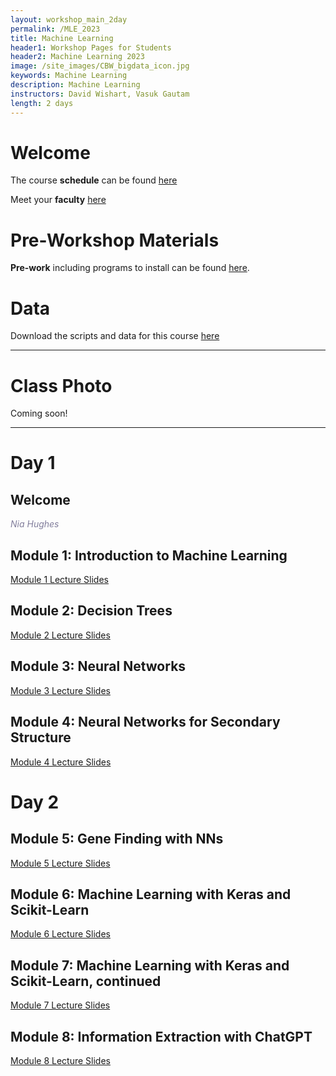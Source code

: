 ```yaml
---
layout: workshop_main_2day
permalink: /MLE_2023
title: Machine Learning
header1: Workshop Pages for Students
header2: Machine Learning 2023
image: /site_images/CBW_bigdata_icon.jpg
keywords: Machine Learning
description: Machine Learning
instructors: David Wishart, Vasuk Gautam
length: 2 days
---
```


# Welcome <a id="welcome"></a> 

The course **schedule** can be found [here](https://bioinformaticsdotca.github.io/MLE_2023_schedule)

Meet your **faculty** [here](https://drive.google.com/file/d/1PzuoAGbC9OAxE8kAwkA1oyTvIpt4UZwl/view?usp=drive_link) 

# Pre-Workshop Materials <a id="preworkshop"></a>

**Pre-work** including programs to install can be found [here](https://docs.google.com/forms/d/e/1FAIpQLSckky4be53s62TkKLVMiTeOr3Rw0lwA5xN1rBkyExM3qEZIVA/viewform).  

# Data

Download the scripts and data for this course [here](https://drive.google.com/file/d/1FxC0kYL0J7e7Lpcqx3cFC6fdVglCqgQ3/view)

***

# Class Photo

Coming soon!

***

# Day 1 <a id="day1"></a>

## Welcome

*<font color="#827e9c">Nia Hughes</font>*

## Module 1: Introduction to Machine Learning

[Module 1 Lecture Slides](https://drive.google.com/file/d/1wHJ9nxyyBNs9nHbzmHMFaYqVc4wKN1Aj/view?usp=drive_link)  

## Module 2: Decision Trees

[Module 2 Lecture Slides](https://drive.google.com/file/d/14T7UWtPtM8__2PJdyH8b471s9JrTgu0F/view?usp=drive_link)  

## Module 3: Neural Networks

[Module 3 Lecture Slides](https://drive.google.com/file/d/1IXHQ2SNaJHGGEspnKJ4bojOeSFWpfDDs/view?usp=drive_link)  

## Module 4: Neural Networks for Secondary Structure

[Module 4 Lecture Slides](https://drive.google.com/file/d/15quvdaTxUXO3BvMdScVfpvoXDblFWfXE/view?usp=drive_link)  

# Day 2 <a id="day2"></a>

## Module 5: Gene Finding with NNs

[Module 5 Lecture Slides](https://drive.google.com/file/d/1R651OJ3DY5cAN7IAV6NmutfSYrfgBqrE/view?usp=drive_link)  

## Module 6: Machine Learning with Keras and Scikit-Learn

[Module 6 Lecture Slides](https://drive.google.com/file/d/1p2QHlx5Yq6klQMnAxC_G0CDLubCaiBUc/view?usp=drive_link)  

## Module 7: Machine Learning with Keras and Scikit-Learn, continued

[Module 7 Lecture Slides](https://drive.google.com/file/d/1zvuElLllybbOkvWv5IsjZZuMRXb6O9Rg/view?usp=drive_link)  

## Module 8: Information Extraction with ChatGPT

[Module 8 Lecture Slides](https://drive.google.com/file/d/1TZd6vpqvCYz0K2uJKBOjX0Q5oaPtIwmV/view?usp=drive_link)  